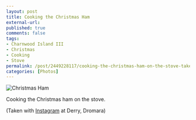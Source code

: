 ```yaml
---
layout: post
title: Cooking the Christmas Ham
external-url: 
published: true
comments: false
tags:
- Charnwood Island III
- Christmas
- Cooking
- Stove
permalink: /post/2449228117/cooking-the-christmas-ham-on-the-stove-taken-with
categories: [Photos]
---
```


![Christmas Ham](http://24.media.tumblr.com/tumblr_ldy7zfnFMz1qfodllo1_r1_500.png)

Cooking the Christmas ham on the stove.

(Taken with [Instagram][] at Derry, Dromara)

[Instagram]: http://instagr.am
